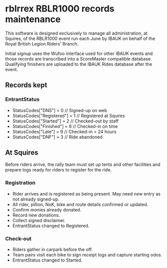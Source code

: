 # rblrrex RBLR1000 records maintenance

This software is designed exclusively to manage all administration, at Squires, of the 
RBLR1000 event run each June by IBAUK on behalf of the Royal British Legion Riders' Branch.

Initial signup uses the Wufoo interface used for other IBAUK events and those records are
transcribed into a ScoreMaster compatible database. Qualifying finishers are uploaded to
the IBAUK Rides database after the event.

## Records kept
### EntrantStatus
- StatusCodes["DNS"] = 0        // Signed-up on web
- StatusCodes["Registered"] = 1 // Registered at Squires
- StatusCodes["Started"] = 2    // Checked-out by staff
- StatusCodes["Finished"] = 8   // Checked-in on time
- StatusCodes["Late"] = 9       // Checked-in > 24 hours
- StatusCodes["DNF"] = 3        // Ride abandoned


## At Squires
Before riders arrive, the rally team must set up tents and other facilities and prepare logs
ready for riders to register for the ride.

### Registration
- Rider arrives and is registered as being present. May need new entry as not already signed-up.
- All rider, pillion, NoK, bike and route details confirmed or updated.
- Confirm monies already donated.
- Record new donations.
- Collect signed disclaimer.
- EntrantStatus changed to Registered.

### Check-out
- Riders gather in carpark before the off.
- Team pairs visit each bike to sign receipt logs and capture starting odos.
- EntrantStatus changed to Started.
